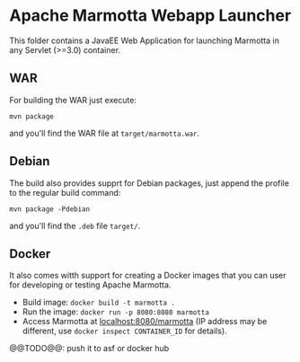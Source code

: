 # Apache Marmotta Webapp Launcher

This folder contains a JavaEE Web Application for launching Marmotta in any Servlet (>=3.0) container.

## WAR

For building the WAR just execute:

    mvn package

and you'll find the WAR file at `target/marmotta.war`.

## Debian

The build also provides supprt for Debian packages, just append the profile to the regular build command:

    mvn package -Pdebian

and you'll find the `.deb` file `target/`.

## Docker

It also comes witth support for creating a Docker images that you can user for developing or testing
Apache Marmotta.

* Build image: `docker build -t marmotta .`
* Run the image: `docker run -p 8080:8080 marmotta`
* Access Marmotta at [localhost:8080/marmotta](http://localhost:8080/marmotta) (IP address may be different, 
  use `docker inspect CONTAINER_ID` for details).

@@TODO@@: push it to asf or docker hub

